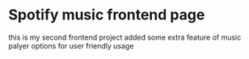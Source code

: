 # Spotify music frontend page
this is my second frontend project
added some extra feature of music palyer options for user friendly usage